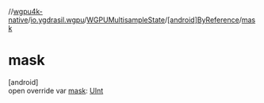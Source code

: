 //[wgpu4k-native](../../../../index.md)/[io.ygdrasil.wgpu](../../index.md)/[WGPUMultisampleState](../index.md)/[[android]ByReference](index.md)/[mask](mask.md)

# mask

[android]\
open override var [mask](mask.md): [UInt](https://kotlinlang.org/api/core/kotlin-stdlib/kotlin/-u-int/index.html)